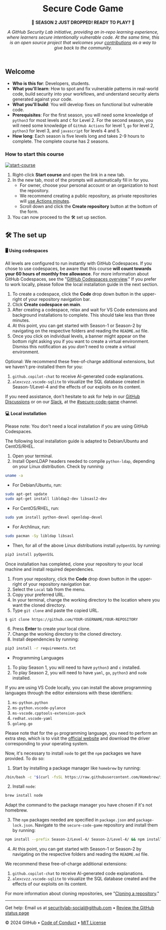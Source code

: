 <header>

<!--
  <<< Author notes: Course header >>>
  Read <https://skills.github.com/quickstart> for more information about how to build courses using this template.
  Include a 1280×640 image, course name in sentence case, and a concise description in emphasis.
  In your repository settings: enable template repository, add your 1280×640 social image, auto delete head branches.
  Next to "About", add description & tags; disable releases, packages, & environments.
  Add your open source license, GitHub uses the MIT license.
-->

# Secure Code Game

📣 **SEASON 2 JUST DROPPED! READY TO PLAY?** 📣

_A GitHub Security Lab initiative, providing an in-repo learning experience, where learners secure intentionally vulnerable code. At the same time, this is an open source project that welcomes your [contributions](https://github.com/skills/secure-code-game/blob/main/CONTRIBUTING.md) as a way to give back to the community._

</header>

<!--
  <<< Author notes: Course start >>>
  Include start button, a note about Actions minutes,
  and tell the learner why they should take the course.
-->

## Welcome

- **Who is this for**: Developers, students.
- **What you'll learn**: How to spot and fix vulnerable patterns in real-world code, build security into your workflows, and understand security alerts generated against your code.
- **What you'll build**: You will develop fixes on functional but vulnerable code.
- **Prerequisites**: For the first season, you will need some knowledge of `python3` for most levels and `C` for Level 2. For the second season, you will need some knowledge of `GitHub Actions` for level 1, `go` for level 2, `python3` for level 3, and `javascript` for levels 4 and 5.
- **How long**: Each season is five levels long and takes 2-9 hours to complete. The complete course has 2 seasons.

### How to start this course

<!-- For start course, run in JavaScript:
'https://github.com/new?' + new URLSearchParams({
  template_owner: 'skills',
  template_name: 'secure-code-game',
  owner: '@me',
  name: 'skills-secure-code-game',
  description: 'My clone repository',
  visibility: 'public',
}).toString()
-->

[![start-course](https://user-images.githubusercontent.com/1221423/235727646-4a590299-ffe5-480d-8cd5-8194ea184546.svg)](https://github.com/new?template_owner=skills&template_name=secure-code-game&owner=%40me&name=skills-secure-code-game&description=My+clone+repository&visibility=public)

1. Right-click **Start course** and open the link in a new tab.
1. In the new tab, most of the prompts will automatically fill in for you.
   - For owner, choose your personal account or an organization to host the repository.
   - We recommend creating a public repository, as private repositories will [use Actions minutes](https://docs.github.com/en/billing/managing-billing-for-github-actions/about-billing-for-github-actions).
   - Scroll down and click the **Create repository** button at the bottom of the form.
1. You can now proceed to the 🛠️ set up section.

## 🛠️ The set up

#### 🖥️ Using codespaces

All levels are configured to run instantly with GitHub Codespaces. If you chose to use codespaces, be aware that this course **will count towards your 60 hours of monthly free allowance**. For more information about GitHub Codespaces, see the "[GitHub Codespaces overview](https://docs.github.com/en/codespaces/overview)." If you prefer to work locally, please follow the local installation guide in the next section.

1. To create a codespace, click the **Code** drop down button in the upper-right of your repository navigation bar.
1. Click **Create codespace on main**.
1. After creating a codespace, relax and wait for VS Code extensions and background installations to complete. This should take less than three minutes.
1. At this point, you can get started with Season-1 or Season-2 by navigating on the respective folders and reading the `README.md` file.
1. Once you click on individual levels, a banner might appear on the bottom right asking you if you want to create a virtual environment. Dismiss this notification as you _don't_ need to create a virtual environment.

Optional: We recommend these free-of-charge additional extensions, but we haven't pre-installed them for you:

1. `github.copilot-chat` to receive AI-generated code explanations.
1. `alexcvzz.vscode-sqlite` to visualize the SQL database created in Season-1/Level-4 and the effects of our exploits on its content.

If you need assistance, don't hesitate to ask for help in our [GitHub Discussions](https://github.com/skills/secure-code-game/discussions) or on our [Slack](https://gh.io/securitylabslack), at the [#secure-code-game](https://ghsecuritylab.slack.com/archives/C05DH0PSBEZ) channel.

#### 💻 Local installation

Please note: You don't need a local installation if you are using GitHub Codespaces.

The following local installation guide is adapted to Debian/Ubuntu and CentOS/RHEL.

1. Open your terminal.
1. Install OpenLDAP headers needed to compile `python-ldap`, depending on your Linux distribution. Check by running:

```bash
uname -a
```
- For Debian/Ubuntu, run:
```bash
sudo apt-get update
sudo apt-get install libldap2-dev libsasl2-dev
```

- For CentOS/RHEL, run:

```bash
sudo yum install python-devel openldap-devel
```

- For Archlinux, run:

```bash
sudo pacman -Sy libldap libsasl
```

- Then, for all of the above Linux distributions install `pyOpenSSL` by running:

```bash
pip3 install pyOpenSSL
```

Once installation has completed, clone your repository to your local machine and install required dependencies.

1. From your repository, click the **Code** drop down button in the upper-right of your repository navigation bar.
1. Select the `Local` tab from the menu.
1. Copy your preferred URL.
1. In your terminal, change the working directory to the location where you want the cloned directory.
1. Type `git clone` and paste the copied URL.

```
$ git clone https://github.com/YOUR-USERNAME/YOUR-REPOSITORY
```

6. Press **Enter** to create your local clone.
7. Change the working directory to the cloned directory.
8. Install dependencies by running:

```bash
pip3 install -r requirements.txt
```

- Programming Languages

1. To play Season 1, you will need to have `python3` and `c` installed.
1. To play Season 2, you will need to have `yaml`, `go`, `python3` and `node` installed.

If you are using VS Code locally, you can install the above programming languages through the editor extensions with these identifiers:

1. `ms-python.python`
1. `ms-python.vscode-pylance`
1. `ms-vscode.cpptools-extension-pack`
1. `redhat.vscode-yaml`
1. `golang.go`

Please note that for the `go` programming language, you need to perform an extra step, which is to visit the [official website](https://go.dev/dl/) and download the driver corresponding to your operating system.

Now, it's necessary to install `node` to get the `npm` packages we have provided. To do so:

1. Start by installing a package manager like `homebrew` by running:

```bash
/bin/bash -c "$(curl -fsSL https://raw.githubusercontent.com/Homebrew/install/HEAD/install.sh)"
```

2. Install `node`:

```bash
brew install node
```
Adapt the command to the package manager you have chosen if it's not homebrew.

3. The `npm` packages needed are specified in `package.json` and `package-lock.json`. Navigate to the `secure-code-game` repository and install them by running:

```bash
npm install --prefix Season-2/Level-4/ Season-2/Level-4/ && npm install --global mocha
```

4. At this point, you can get started with Season-1 or Season-2 by navigating on the respective folders and reading the `README.md` file.

We recommend these free-of-charge additional extensions:

1. `github.copilot-chat` to receive AI-generated code explanations.
1. `alexcvzz.vscode-sqlite` to visualize the SQL database created and the effects of our exploits on its content.

For more information about cloning repositories, see "[Cloning a repository](https://docs.github.com/en/repositories/creating-and-managing-repositories/cloning-a-repository)."

<footer>

<!--
  <<< Author notes: Footer >>>
  Add a link to get support, GitHub status page, code of conduct, license link.
-->

---

Get help: Email us at securitylab-social@github.com &bull; [Review the GitHub status page](https://www.githubstatus.com/)

&copy; 2024 GitHub &bull; [Code of Conduct](https://www.contributor-covenant.org/version/2/1/code_of_conduct/code_of_conduct.md) &bull; [MIT License](https://gh.io/mit)

</footer>
